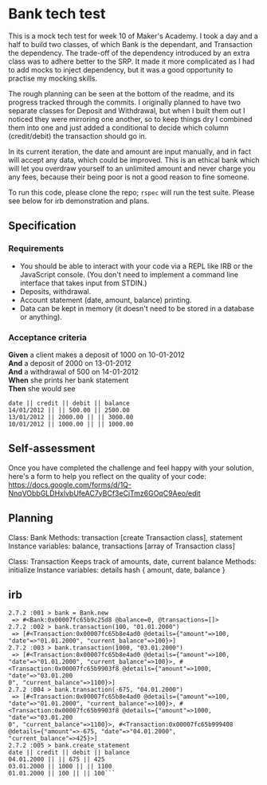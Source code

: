 # Bank tech test

This is a mock tech test for week 10 of Maker's Academy. I took a day and a half to build two classes, of which Bank is the dependant, and Transaction the dependency. The trade-off of the dependency introduced by an extra class was to adhere better to the SRP. It made it more complicated as I had to add mocks to inject dependency, but it was a good opportunity to practise my mocking skills.

The rough planning can be seen at the bottom of the readme, and its progress tracked through the commits. I originally planned to have two separate classes for Deposit and Withdrawal, but when I built them out I noticed they were mirroring one another, so to keep things dry I combined them into one and just added a conditional to decide which column (credit/debit) the transaction should go in.

In its current iteration, the date and amount are input manually, and in fact will accept any data, which could be improved. This is an ethical bank which will let you overdraw yourself to an unlimited amount and never charge you any fees, because their being poor is not a good reason to fine someone.

To run this code, please clone the repo; `rspec` will run the test suite.
Please see below for irb demonstration and plans.

## Specification

### Requirements

* You should be able to interact with your code via a REPL like IRB or the JavaScript console.  (You don't need to implement a command line interface that takes input from STDIN.)
* Deposits, withdrawal.
* Account statement (date, amount, balance) printing.
* Data can be kept in memory (it doesn't need to be stored in a database or anything).

### Acceptance criteria

**Given** a client makes a deposit of 1000 on 10-01-2012  
**And** a deposit of 2000 on 13-01-2012  
**And** a withdrawal of 500 on 14-01-2012  
**When** she prints her bank statement  
**Then** she would see

```
date || credit || debit || balance
14/01/2012 || || 500.00 || 2500.00
13/01/2012 || 2000.00 || || 3000.00
10/01/2012 || 1000.00 || || 1000.00
```

## Self-assessment

Once you have completed the challenge and feel happy with your solution, here's a form to help you reflect on the quality of your code: https://docs.google.com/forms/d/1Q-NnqVObbGLDHxlvbUfeAC7yBCf3eCjTmz6GOqC9Aeo/edit

## Planning

Class: Bank
Methods: transaction [create Transaction class], statement
Instance variables: balance, transactions [array of Transaction class]

Class: Transaction
Keeps track of amounts, date, current balance
Methods: initialize
Instance variables: details hash { amount, date, balance }

## irb
```$ irb -r "./lib/bank"
2.7.2 :001 > bank = Bank.new
 => #<Bank:0x00007fc65b9c25d8 @balance=0, @transactions=[]>
2.7.2 :002 > bank.transaction(100, "01.01.2000")
 => [#<Transaction:0x00007fc65b8e4ad0 @details={"amount"=>100, "date"=>"01.01.2000", "current_balance"=>100}>]
2.7.2 :003 > bank.transaction(1000, "03.01.2000")
 => [#<Transaction:0x00007fc65b8e4ad0 @details={"amount"=>100, "date"=>"01.01.2000", "current_balance"=>100}>, #<Transaction:0x00007fc65b9903f8 @details={"amount"=>1000, "date"=>"03.01.200
0", "current_balance"=>1100}>]
2.7.2 :004 > bank.transaction(-675, "04.01.2000")
 => [#<Transaction:0x00007fc65b8e4ad0 @details={"amount"=>100, "date"=>"01.01.2000", "current_balance"=>100}>, #<Transaction:0x00007fc65b9903f8 @details={"amount"=>1000, "date"=>"03.01.200
0", "current_balance"=>1100}>, #<Transaction:0x00007fc65b999408 @details={"amount"=>-675, "date"=>"04.01.2000", "current_balance"=>425}>]
2.7.2 :005 > bank.create_statement
date || credit || debit || balance
04.01.2000 || || 675 || 425
03.01.2000 || 1000 || || 1100
01.01.2000 || 100 || || 100```
